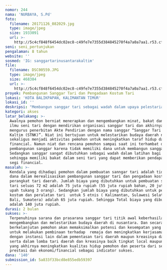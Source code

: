 ```yaml
---
nomor: 244
nama: 'NURBAYA, S.Pd'
foto:
  filename: 20171126_082029.jpg
  type: image/jpeg
  size: 1933091
  url: >-
    http://5c4cf848f6454dc02ec8-c49fe7e7355d384845270f4a7a0a7aa1.r53.cf2.rackcdn.com/1e19d021-9dff-4f72-9c1f-b263755107ac/20171126_082029.jpg
seni: seni_pertunjukan
pengalaman: 8 tahun
website: ''
sosmed: 'IG: sanggartarinusantarakaltim'
file:
  filename: DSC00559.JPG
  type: image/jpeg
  size: 468384
  url: >-
    http://5c4cf848f6454dc02ec8-c49fe7e7355d384845270f4a7a0a7aa1.r53.cf2.rackcdn.com/1b5722c3-db6a-4223-aa9f-328fdcaf017a/DSC00559.JPG
proyek: Pembangunan Sanggar Tari dan Pengadaan Kostum Tari
lokasi: 'KOTA BALIKPAPAN, KALIMANTAN TIMUR'
lokasi_id: ''
deskripsi: "Membangun sanggar tari sebagai wadah dalam upaya pelestarian budaya daerah di Nusantara khususnya di Kalimantan Timur yang akan digunakan sebagai tempat  latihan bagi remaja untuk mendalami pengetahuan tentang budaya/tarian daerah. Dengan demikian pemohon dapat ikut serta dalam pelestarian budaya nusantara dan targetnya dapat dikomersilkan. Sanggar tari akan dibangun di atas rumah tinggal pemohon dengan renovasi menjadi 2 lantai dengan bahan utama kayu dengan ukuran 6x12m (72m2), dinding luar seng dan dinding dalam gypsum dengan salah satu sisi ditempel full cermin.\r\nPengadaan prasarana/perlengkapan tari daerah berupa kostum dan perangkat tari daerah di nusantara yang terdiri dari 5 etnik yaitu Kalimantan, Jawa, Bali, Sulawesi Selatan dan Sumatera beserta kreasinya. Pemohon dalam hal ini bercita-cita menyalurkan bakat dan bekal pendidikan seni tari,  bermaksud ikut serta dalam pelestarian budaya nusantara sekaligus meningkatkan kualitas hidup pemohon dengan berkarya di bidang seni tari dan peningkatan financial pemohon dan peserta dalam bentuk implementasi dari proses latihan dengan menjalin kerjasama dengan pihak lain seperti hotel, gedung, instansi pemerintahan dan swasta sebagai pengisi acara.\r\n"
kategori: akses
latar_belakang: >-
  Awalnya pemohon berniat menerapkan dan mengembangkan minat, bakat dan bekal
  ilmu seni tari dengan mendirikan organisasi sanggar tari dan akhirnya pemohon
  mengurus penerbitan Akte Pendirian dengan nama sanggar “Sanggar Tari Nusantara
  Kaltim (STNK)”. Niat ini bertujuan untuk melestarikan budaya daerah nusantara
  sekaligus menjadi aktivitas pemohon untuk meningkatkan taraf hidup dari segi
  financial. Namun niat dan rencana pemohon sampai saat ini terhambat dalam
  pembangunan sanggar karena tidak memiliki dana untuk membangun sanggar tari.
  Sedangkan sanggar sangat dibutuhkan sebagai wadah dalam latihan bagi peserta
  sehingga memiliki bakat dalam seni tari yang dapat memberikan pendapatan dari
  segi financial.
masalah: >-
  Kendala yang dihadapi pemohon dalam pembuatan sanngar tari adalah tidak adanya
  dana dalam merealisasikan pembangunan sanggar tari dan pengadaan kostum dan
  perangkat tari daerah. Jumlah biaya yang dibutuhkan untuk pembuatan sanggar
  tari seluas 72 m2 adalah 75 juta rupiah (55 juta rupiah bahan, 20 juta rupiah
  upah tukang 3 orang). Sedangkan jumlah biaya yang dibutuhkan untuk pengadaan
  kostum dan peralatan tari  untuk 5 etnis ( Kalimantan, Sulawesi Selatan, Jawa,
  Bali, Sumatera) adalah 65 juta rupiah. Sehingga Total biaya yang dibutuhkan
  adalah 140 juta rupiah.
durasi: 2 bulan
sukses: >-
  Terpenuhinya sarana dan prasarana sanggar tari titik awal keberhasilan dalam
  mengembangkan dan melestarikan budaya daerah di nusantara. Dan secara
  berkelanjutan pemohon akan memaksimalkan potensi dan kesempatan yang dimiliki 
  untuk melakukan pembinaan terhadap  remaja dan meningkatkan kerjasama sanggar
  dengan instansi lain dalam pementasan tari daerah maupun kreasinya dan ikut
  serta dalam lomba tari daerah dan kreasinya baik tingkat local maupun nasional
  yang akhirnya meningkatkan kualitas hidup pemohon dan peserta dari segi
  prestasi dan ekonomi/financial sebagai indicator sukses.
dana: '140'
submission_id: 5a833f33bcd8e855edb59397
---
```

